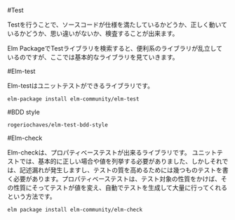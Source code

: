 #Test

Testを行うことで、ソースコードが仕様を満たしているかどうか、正しく動いているかどうか、思い違いがないか、検査することが出来ます。

Elm PackageでTestライブラリを検索すると、便利系のライブラリが乱立しているのですが、ここでは基本的なライブラリを見ていきます。


#Elm-test

Elm-testはユニットテストができるライブラリです。

```
elm-package install elm-community/elm-test
```

#BDD style

```
rogeriochaves/elm-test-bdd-style
```

#Elm-check

Elm-checkは、プロパティベーステストが出来るライブラリです。
ユニットテストでは、基本的に正しい場合や値を列挙する必要がありました、しかしそれでは、記述漏れが発生しますし、テストの質を高めるためには幾つものテストを書く必要があります。プロパティベーステストは、テスト対象の性質をかけば、その性質にそってテストが値を変え、自動でテストを生成して大量に行ってくれるという方法です。

```
elm package install elm-community/elm-check
```



```
```
